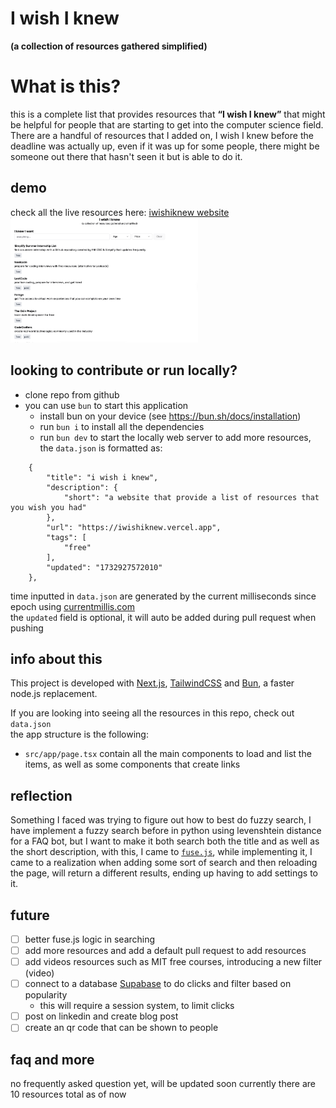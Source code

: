 # I wish I knew
**(a collection of resources gathered simplified)**

# What is this?
this is a complete list that provides resources that **“I wish I knew”** that might be helpful for people that are starting to get into the computer science field.  
There are a handful of resources that I added on, I wish I knew before the deadline was actually up, even if it was up for some people, there might be someone out there that hasn't seen it but is able to do it.

## demo
check all the live resources here: [iwishiknew website](https://iwishiknew.vercel.app/)  
<img src="image.png" alt="image of website" width="300" height="200">

## looking to contribute or run locally?
- clone repo from github
- you can use `bun` to start this application
	- install bun on your device (see https://bun.sh/docs/installation)
	- run `bun i` to install all the dependencies 
	- run `bun dev` to start the locally web server
to add more resources, the `data.json` is formatted as:
```
    {
        "title": "i wish i knew",
        "description": {
            "short": "a website that provide a list of resources that you wish you had"
        },
        "url": "https://iwishiknew.vercel.app",
        "tags": [
            "free"
        ],
        "updated": "1732927572010"
    },
```
time inputted in `data.json` are generated by the current milliseconds since epoch using [currentmillis.com](https://currentmillis.com/)	
the `updated` field is optional, it will auto be added during pull request when pushing

## info about this
This project is developed with [Next.js](https://nextjs.org/), [TailwindCSS](https://tailwindcss.com/) and [Bun](https://bun.sh), a faster node.js replacement.

If you are looking into seeing all the resources in this repo, check out `data.json`  
the app structure is the following:
- `src/app/page.tsx` contain all the main components to load and list the items, as well as some components that create links

## reflection
Something I faced was trying to figure out how to best do fuzzy search, I have implement a fuzzy search before in python using levenshtein distance for a FAQ bot, but I want to make it both search both the title and as well as the short description, with this, I came to [`fuse.js`](https://www.fusejs.io/), while implementing it, I came to a realization when adding some sort of search and then reloading the page, will return a different results, ending up having to add settings to it. 

## future
- [ ] better fuse.js logic in searching 
- [ ] add more resources and add a default pull request to add resources
- [ ] add videos resources such as MIT free courses, introducing a new filter (video)
- [ ] connect to a database [Supabase](https://supabase.com/) to do clicks and filter based on popularity
    - this will require a session system, to limit clicks
- [ ] post on linkedin and create blog post
- [ ] create an qr code that can be shown to people

## faq and more
no frequently asked question yet, will be updated soon
currently there are 10 resources total as of now